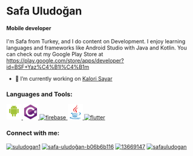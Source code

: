 # Safa Uludoğan
#### Mobile developer
I'm Safa from Turkey, and I do content on Development. I enjoy learning languages and frameworks like Android Studio with Java and Kotlin. You can check out my Google Play Store at https://play.google.com/store/apps/developer?id=BSF+Yaz%C4%B1l%C4%B1m

- 🔭 I’m currently working on [Kalori Sayar](https://play.google.com/store/apps/details?id=com.bsf.kalorisayar)

<h3 align="left">Languages and Tools:</h3>
<p align="left"> <a href="https://developer.android.com" target="_blank"> <img src="https://raw.githubusercontent.com/devicons/devicon/master/icons/android/android-original-wordmark.svg" alt="android" width="40" height="40"/> </a> <a href="https://www.w3schools.com/cs/" target="_blank"> <img src="https://raw.githubusercontent.com/devicons/devicon/master/icons/csharp/csharp-original.svg" alt="csharp" width="40" height="40"/> </a> <a href="https://firebase.google.com/" target="_blank"> <img src="https://www.vectorlogo.zone/logos/firebase/firebase-icon.svg" alt="firebase" width="40" height="40"/> </a> <a href="https://www.java.com" target="_blank"> <img src="https://raw.githubusercontent.com/devicons/devicon/master/icons/java/java-original.svg" alt="java" width="40" height="40"/> </a> <a href="https://flutter.dev/" target="_blank"> <img src="https://iconape.com/wp-content/files/yb/61798/png/flutter-logo.png" alt="flutter" width="40" height="40"/> </a> </p>

<h3 align="left">Connect with me:</h3>
<p align="left">
<a href="https://x.com/safauludogan" target="blank"><img align="center" src="https://raw.githubusercontent.com/rahuldkjain/github-profile-readme-generator/master/src/images/icons/Social/twitter.svg" alt="suludogan1" height="30" width="40" /></a>
<a href="https://linkedin.com/in/safauludogan" target="blank"><img align="center" src="https://raw.githubusercontent.com/rahuldkjain/github-profile-readme-generator/master/src/images/icons/Social/linked-in-alt.svg" alt="safa-uludoğan-b06b6b116" height="30" width="40" /></a>
<a href="https://stackoverflow.com/users/13669147" target="blank"><img align="center" src="https://raw.githubusercontent.com/rahuldkjain/github-profile-readme-generator/master/src/images/icons/Social/stack-overflow.svg" alt="13669147" height="30" width="40" /></a>
<a href="https://instagram.com/safauludogan" target="blank"><img align="center" src="https://raw.githubusercontent.com/rahuldkjain/github-profile-readme-generator/master/src/images/icons/Social/instagram.svg" alt="safauludogan" height="30" width="40" /></a>
</p>
